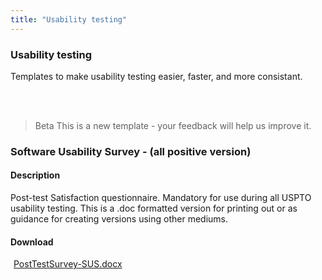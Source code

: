 ```yaml
---
title: "Usability testing"
---
```


<div class="pl-pattern">

<h3>Usability testing</h3>

Templates to make usability testing easier, faster, and more consistant.

<br><br>
</div>

<div class="pl-pattern">

> <span class="label label-info">Beta</span> This is a new template - your feedback will help us improve it.

### Software Usability Survey - \(all positive version\)

#### Description

Post-test Satisfaction questionnaire. Mandatory for use during all USPTO usability testing. This is a .doc formatted version for printing out or as guidance for creating versions using other mediums.

#### Download	

<a href="../downloads/PostTestSurvey-SUS.docx"><i class="icon icon-file-word-o" style="margin-right: 5px"></i>PostTestSurvey-SUS.docx</a>

<br><br>
</div>